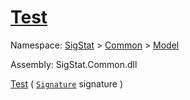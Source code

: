 # [Test](./Verifier-100664117.md)

Namespace: [SigStat]() > [Common](./../../README.md) > [Model](./../README.md)

Assembly: SigStat.Common.dll

[Test](./Verifier-100664117.md) ( [`Signature`](./../../Signature.md) signature )
